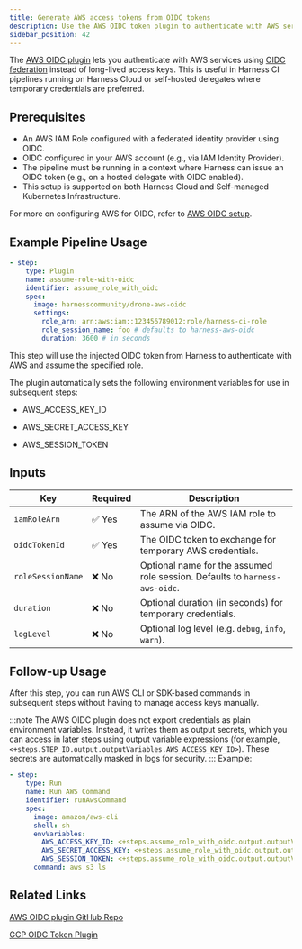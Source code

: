 ```yaml
---
title: Generate AWS access tokens from OIDC tokens
description: Use the AWS OIDC token plugin to authenticate with AWS services using OIDC in Harness CI pipelines.
sidebar_position: 42
---
```


The [AWS OIDC plugin](https://github.com/harness-community/drone-aws-oidc) lets you authenticate with AWS services using [OIDC federation](https://docs.aws.amazon.com/IAM/latest/UserGuide/id_roles_providers_create_oidc.html) instead of long-lived access keys. This is useful in Harness CI pipelines running on Harness Cloud or self-hosted delegates where temporary credentials are preferred.

## Prerequisites

- An AWS IAM Role configured with a federated identity provider using OIDC.
- OIDC configured in your AWS account (e.g., via IAM Identity Provider).
- The pipeline must be running in a context where Harness can issue an OIDC token (e.g., on a hosted delegate with OIDC enabled).
- This setup is supported on both Harness Cloud and Self-managed Kubernetes Infrastructure.

For more on configuring AWS for OIDC, refer to [AWS OIDC setup](https://docs.aws.amazon.com/IAM/latest/UserGuide/id_roles_providers_create_oidc.html).

## Example Pipeline Usage

```yaml
- step:
    type: Plugin
    name: assume-role-with-oidc
    identifier: assume_role_with_oidc
    spec:
      image: harnesscommunity/drone-aws-oidc
      settings:
        role_arn: arn:aws:iam::123456789012:role/harness-ci-role
        role_session_name: foo # defaults to harness-aws-oidc
        duration: 3600 # in seconds
```       

This step will use the injected OIDC token from Harness to authenticate with AWS and assume the specified role.

The plugin automatically sets the following environment variables for use in subsequent steps:

- AWS_ACCESS_KEY_ID

- AWS_SECRET_ACCESS_KEY

- AWS_SESSION_TOKEN

## Inputs

| Key               | Required | Description                                                                 |
|--------------------|----------|-----------------------------------------------------------------------------|
| `iamRoleArn`       | ✅ Yes   | The ARN of the AWS IAM role to assume via OIDC.                             |
| `oidcTokenId`      | ✅ Yes   | The OIDC token to exchange for temporary AWS credentials.                   |
| `roleSessionName`  | ❌ No    | Optional name for the assumed role session. Defaults to `harness-aws-oidc`. |
| `duration`         | ❌ No    | Optional duration (in seconds) for temporary credentials.                   |
| `logLevel`         | ❌ No    | Optional log level (e.g. `debug`, `info`, `warn`).                          |

## Follow-up Usage

After this step, you can run AWS CLI or SDK-based commands in subsequent steps without having to manage access keys manually.

:::note
The AWS OIDC plugin does not export credentials as plain environment variables. Instead, it writes them as output secrets, which you can access in later steps using output variable expressions (for example, `<+steps.STEP_ID.output.outputVariables.AWS_ACCESS_KEY_ID>`). These secrets are automatically masked in logs for security.
:::
Example:

```yaml
- step:
    type: Run
    name: Run AWS Command
    identifier: runAwsCommand
    spec:
      image: amazon/aws-cli
      shell: sh
      envVariables:
        AWS_ACCESS_KEY_ID: <+steps.assume_role_with_oidc.output.outputVariables.AWS_ACCESS_KEY_ID>
        AWS_SECRET_ACCESS_KEY: <+steps.assume_role_with_oidc.output.outputVariables.AWS_SECRET_ACCESS_KEY>
        AWS_SESSION_TOKEN: <+steps.assume_role_with_oidc.output.outputVariables.AWS_SESSION_TOKEN>
      command: aws s3 ls
```
## Related Links

[AWS OIDC plugin GitHub Repo](https://github.com/harness-community/drone-aws-oidc)

[GCP OIDC Token Plugin](/docs/continuous-integration/secure-ci/gcp-oidc-token-plugin)
